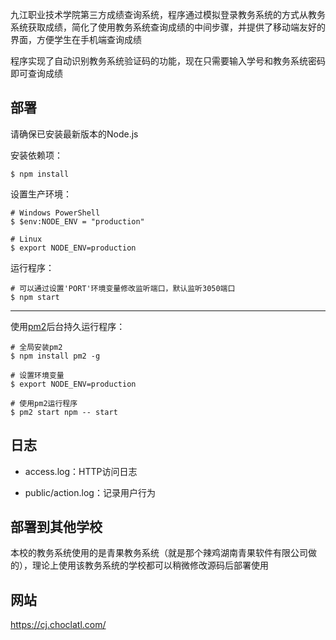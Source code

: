 九江职业技术学院第三方成绩查询系统，程序通过模拟登录教务系统的方式从教务系统获取成绩，简化了使用教务系统查询成绩的中间步骤，并提供了移动端友好的界面，方便学生在手机端查询成绩

程序实现了自动识别教务系统验证码的功能，现在只需要输入学号和教务系统密码即可查询成绩

## 部署

请确保已安装最新版本的Node.js

安装依赖项：

```
$ npm install
```

设置生产环境：

```
# Windows PowerShell
$ $env:NODE_ENV = "production"

# Linux
$ export NODE_ENV=production
```

运行程序：

```
# 可以通过设置'PORT'环境变量修改监听端口，默认监听3050端口
$ npm start
```

---

使用[pm2](https://github.com/Unitech/pm2)后台持久运行程序：

```
# 全局安装pm2
$ npm install pm2 -g

# 设置环境变量
$ export NODE_ENV=production

# 使用pm2运行程序
$ pm2 start npm -- start
```


## 日志

- access.log：HTTP访问日志

- public/action.log：记录用户行为


## 部署到其他学校

本校的教务系统使用的是青果教务系统（就是那个辣鸡湖南青果软件有限公司做的），理论上使用该教务系统的学校都可以稍微修改源码后部署使用


## 网站

<https://cj.choclatl.com/>